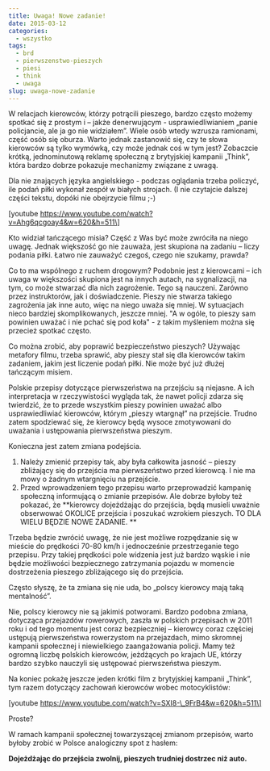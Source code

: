 ```yaml
---
title: Uwaga! Nowe zadanie!
date: 2015-03-12
categories:
  - wszystko
tags:
  - brd
  - pierwszenstwo-pieszych
  - piesi
  - think
  - uwaga
slug: uwaga-nowe-zadanie
---
```


W relacjach kierowców, którzy potrącili pieszego, bardzo często możemy spotkać się z prostym i – jakże denerwującym - usprawiedliwianiem „panie policjancie, ale ja go nie widziałem”. Wiele osób wtedy wzrusza ramionami, część osób się oburza. Warto jednak zastanowić się, czy te słowa kierowców są tylko wymówką, czy może jednak coś w tym jest? Zobaczcie krótką, jednominutową reklamę społeczną z brytyjskiej kampanii „Think”, która bardzo dobrze pokazuje mechanizmy związane z uwagą.

Dla nie znających języka angielskiego - podczas oglądania trzeba policzyć, ile podań piłki wykonał zespół w białych strojach. (I nie czytajcie dalszej części tekstu, dopóki nie obejrzycie filmu ;-)

\[youtube https://www.youtube.com/watch?v=Ahg6qcgoay4&w=620&h=511\]

Kto widział tańczącego misia? Część z Was być może zwróciła na niego uwagę. Jednak większość go nie zauważa, jest skupiona na zadaniu – liczy podania piłki. Łatwo nie zauważyć czegoś, czego nie szukamy, prawda?

Co to ma wspólnego z ruchem drogowym? Podobnie jest z kierowcami – ich uwaga w większości skupiona jest na innych autach, na sygnalizacji, na tym, co może stwarzać dla nich zagrożenie. Tego są nauczeni. Zarówno przez instruktorów, jak i doświadczenie. Pieszy nie stwarza takiego zagrożenia jak inne auto, więc na niego uważa się mniej. W sytuacjach nieco bardziej skomplikowanych, jeszcze mniej. "A w ogóle, to pieszy sam powinien uważać i nie pchać się pod koła" - z takim myśleniem można się przecież spotkać często.

Co można zrobić, aby poprawić bezpieczeństwo pieszych? Używając metafory filmu, trzeba sprawić, aby pieszy stał się dla kierowców takim zadaniem, jakim jest liczenie podań piłki. Nie może być już dłużej tańczącym misiem.

Polskie przepisy dotyczące pierwszeństwa na przejściu są niejasne. A ich interpretacja w rzeczywistości wygląda tak, że nawet policji zdarza się twierdzić, że to przede wszystkim pieszy powinien uważać albo usprawiedliwiać kierowców, którym „pieszy wtargnął” na przejście. Trudno zatem spodziewać się, że kierowcy będą wysoce zmotywowani do uważania i ustępowania pierwszeństwa pieszym.

Konieczna jest zatem zmiana podejścia.

1. Należy zmienić przepisy tak, aby była całkowita jasność – pieszy zbliżający się do przejścia ma pierwszeństwo przed kierowcą. I nie ma mowy o żadnym wtargnięciu na przejście.
2. Przed wprowadzeniem tego przepisu warto przeprowadzić kampanię społeczną informującą o zmianie przepisów. Ale dobrze byłoby też pokazać, że **kierowcy dojeżdżając do przejścia, będą musieli uważnie obserwować OKOLICE przejścia i poszukać wzrokiem pieszych. TO DLA WIELU BĘDZIE NOWE ZADANIE.
    **

Trzeba będzie zwrócić uwagę, że nie jest możliwe rozpędzanie się w mieście do prędkości 70-80 km/h i jednocześnie przestrzeganie tego przepisu. Przy takiej prędkości pole widzenia jest już bardzo wąskie i nie będzie możliwości bezpiecznego zatrzymania pojazdu w momencie dostrzeżenia pieszego zbliżającego się do przejścia. 

Często słyszę, że ta zmiana się nie uda, bo „polscy kierowcy mają taką mentalność”.

Nie, polscy kierowcy nie są jakimiś potworami. Bardzo podobna zmiana, dotycząca przejazdów rowerowych, zaszła w polskich przepisach w 2011 roku i od tego momentu jest coraz bezpieczniej – kierowcy coraz częściej ustępują pierwszeństwa rowerzystom na przejazdach, mimo skromnej kampanii społecznej i niewielkiego zaangażowania policji. Mamy też ogromną liczbę polskich kierowców, jeżdżących po krajach UE, którzy bardzo szybko nauczyli się ustępować pierwszeństwa pieszym.

Na koniec pokażę jeszcze jeden krótki film z brytyjskiej kampanii „Think”, tym razem dotyczący zachowań kierowców wobec motocyklistów:

\[youtube https://www.youtube.com/watch?v=SXI8-\_9FrB4&w=620&h=511\]

Proste?

W ramach kampanii społecznej towarzyszącej zmianom przepisów, warto byłoby zrobić w Polsce analogiczny spot z hasłem:

**Dojeżdżając do przejścia zwolnij, pieszych trudniej dostrzec niż auto.**
